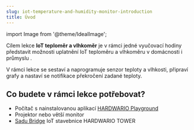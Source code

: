 ```yaml
---
slug: iot-temperature-and-humidity-monitor-introduction
title: Úvod
---
```

import Image from '@theme/IdealImage';

Cílem lekce **IoT teploměr a vlhkoměr** je v rámci jedné vyučovací hodiny představit možnosti uplatnění IoT teploměru a vlhkoměru v domácnosti i průmyslu . 

V rámci lekce se sestaví a naprogramuje senzor teploty a vlhkosti, připraví grafy a nastaví se notifikace překročení zadané teploty.

## Co budete v rámci lekce potřebovat?

* Počítač s nainstalovanou aplikací [HARDWARIO Playground](https://github.com/hardwario/hardwario-playground/releases)
* Projektor nebo větší monitor
* [Sadu Bridge](https://www.hardwario.store/cz/p/bridge-set) IoT stavebnice HARDWARIO TOWER